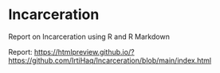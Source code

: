 # Incarceration
Report on Incarceration using R and R Markdown

Report: https://htmlpreview.github.io/?https://github.com/IrtiHaq/Incarceration/blob/main/index.html
